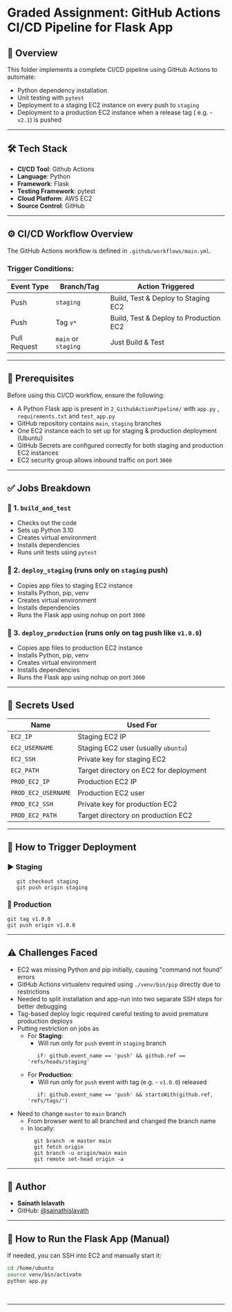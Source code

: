 # Graded Assignment: GitHub Actions CI/CD Pipeline for Flask App

## 📘 Overview

This folder implements a complete CI/CD pipeline using GitHub Actions to automate:
   - Python dependency installation
   - Unit testing with `pytest`
   - Deployment to a staging EC2 instance on every push to `staging`
   - Deployment to a production EC2 instance when a release tag ( e.g. - `v2.1`) is pushed

---

## 🛠 Tech Stack

- **CI/CD Tool**: Github Actions
- **Language**: Python
- **Framework**: Flask
- **Testing Framework**: pytest
- **Cloud Platform**: AWS EC2
- **Source Control**: GitHub

---

## ⚙️ CI/CD Workflow Overview

The GitHub Actions workflow is defined in `.github/workflows/main.yml`.
### Trigger Conditions:

| **Event Type** | **Branch/Tag**     | **Action Triggered**                          |
|----------------|--------------------|-----------------------------------------------|
| Push           | `staging`          | Build, Test & Deploy to Staging EC2           |
| Push           | Tag `v*`       | Build, Test & Deploy to Production EC2        |
| Pull Request   | `main` or `staging`| Just Build & Test                              |

---

## 🔧 Prerequisites

Before using this CI/CD workflow, ensure the following:

- A Python Flask app is present in `2_GithubActionPipeline/` with `app.py` , `requirements.txt` and `test_app.py`
- GitHub repository contains `main`, `staging` branches
- One EC2 instance each to set up for staging & production deployment (Ubuntu)
- GitHub Secrets are configured correctly for both staging and production EC2 instances
- EC2 security group allows inbound traffic on port `3000`

---

## ✅ Jobs Breakdown

### 🧱 1. `build_and_test`
   - Checks out the code
   - Sets up Python 3.10
   - Creates virtual environment
   - Installs dependencies
   - Runs unit tests using `pytest`

### 🚀 2. `deploy_staging` (runs only on `staging` push)
   - Copies app files to staging EC2 instance
   - Installs Python, pip, venv
   - Creates virtual environment
   - Installs dependencies
   - Runs the Flask app using nohup on port `3000`

### 🚀 3. `deploy_production` (runs only on tag push like `v1.0.0`)
   - Copies app files to production EC2 instance
   - Installs Python, pip, venv
   - Creates virtual environment
   - Installs dependencies
   - Runs the Flask app using nohup on port `3000`

---

## 🔐 Secrets Used

| **Name**         | **Used For**                             |
|------------------|-------------------------------------------|
| `EC2_IP`         | Staging EC2 IP                            |
| `EC2_USERNAME`   | Staging EC2 user (usually `ubuntu`)       |
| `EC2_SSH`        | Private key for staging EC2               |
| `EC2_PATH`       | Target directory on EC2 for deployment    |
| `PROD_EC2_IP`    | Production EC2 IP                         |
| `PROD_EC2_USERNAME` | Production EC2 user                    |
| `PROD_EC2_SSH`   | Private key for production EC2            |
| `PROD_EC2_PATH`  | Target directory on production EC2        |


---

## 🚀 How to Trigger Deployment

### ▶️ Staging
   ```
      git checkout staging
      git push origin staging
   ```
### 🚀 Production
   ```
   git tag v1.0.0
   git push origin v1.0.0
   ```
---
## ⚠️ Challenges Faced

- EC2 was missing Python and pip initially, causing "command not found" errors
- GitHub Actions virtualenv required using `./venv/bin/pip` directly due to restrictions
- Needed to split installation and app-run into two separate SSH steps for better debugging
- Tag-based deploy logic required careful testing to avoid premature production deploys
- Putting restriction on jobs as 
   - For **Staging**: 
      - Will run only for `push` event in `staging` branch
      ```
         if: github.event_name == 'push' && github.ref == 'refs/heads/staging'
      ```
   - For **Production**: 
      - Will run only for `push` event with tag (e.g. - `v1.0.0`) released
      ```
         if: github.event_name == 'push' && startsWith(github.ref, 'refs/tags/')
      ```
- Need to change `master` to `main` branch
     - From browser went to all branched and changed the branch name
     - In locally:
          ```
            git branch -m master main
            git fetch origin
            git branch -u origin/main main
            git remote set-head origin -a

          ```

---



## 👤 Author

- **Sainath Islavath**
- GitHub: [@sainathislavath](https://github.com/sainathislavath)

---

## 🚀 How to Run the Flask App (Manual)

If needed, you can SSH into EC2 and manually start it:
```bash
cd /home/ubuntu
source venv/bin/activate
python app.py
```

<br>

---
